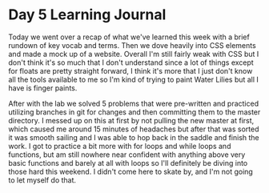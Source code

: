 # Day 5 Learning Journal

Today we went over a recap of what we've learned this week with a brief rundown of key vocab and terms. Then we dove heavily into CSS elements and made a mock up of a website. Overall I'm still fairly weak with CSS but I don't think it's so much that I don't understand since a lot of things except for floats are pretty straight forward, I think it's more that I just don't know all the tools available to me so I'm kind of trying to paint Water Lilies but all I have is finger paints.

After with the lab we solved 5 problems that were pre-written and practiced utilizing branches in git for changes and then committing them to the master directory. I messed up on this at first by not pulling the new master at first, which caused me around 15 minutes of headaches but after that was sorted it was smooth sailing and I was able to hop back in the saddle and finish the work. I got to practice a bit more with for loops and while loops and functions, but am still nowhere near confident with anything above very basic functions and barely at all with loops so I'll definitely be diving into those hard this weekend. I didn't come here to skate by, and I'm not going to let myself do that.
